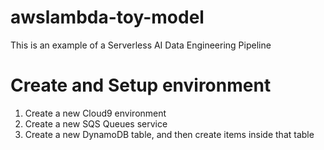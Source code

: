 # awslambda-toy-model
This is an example of a Serverless AI Data Engineering Pipeline



# Create and Setup environment
1. Create a new Cloud9 environment
2. Create a new SQS Queues service
3. Create a new  DynamoDB table, and then create items inside that table
